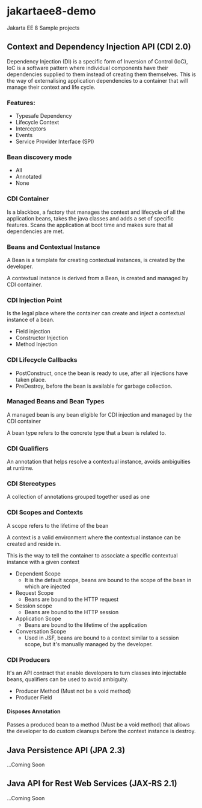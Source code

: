 # jakartaee8-demo
Jakarta EE 8 Sample projects

## Context and Dependency Injection API (CDI 2.0)

Dependency Injection (DI) is a specific form of Inversion of Control (IoC), IoC is a software pattern where individual components have their dependencies supplied to them instead of creating them themselves.
This is the way of externalising application dependencies to a container that will manage their context and life cycle.

### Features:
- Typesafe Dependency
- Lifecycle Context
- Interceptors
- Events
- Service Provider Interface (SPI)

### Bean discovery mode
- All
- Annotated
- None

### CDI Container
Is a blackbox, a factory that manages the context and lifecycle of all the application beans, takes the java classes and adds a set of specific features.
Scans the application at boot time and makes sure that all dependencies are met.

### Beans and Contextual Instance
A Bean is a template for creating contextual instances, is created by the developer.

A contextual instance is derived from a Bean, is created and managed by CDI container. 

### CDI Injection Point
Is the legal place where the container can create and inject a contextual instance of a bean.
- Field injection
- Constructor Injection
- Method Injection

### CDI Lifecycle Callbacks
- PostConstruct, once the bean is ready to use, after all injections have taken place.
- PreDestroy, before the bean is available for garbage collection.

### Managed Beans and Bean Types
A managed bean is any bean eligible for CDI injection and managed by the CDI container

A bean type refers to the concrete type that a bean is related to. 

### CDI Qualifiers
An annotation that helps resolve a contextual instance, avoids ambiguities at runtime.

### CDI Stereotypes
A collection of annotations grouped together used as one

### CDI Scopes and Contexts
A scope refers to the lifetime of the bean

A context is a valid environment where the contextual instance can be created and reside in.

This is the way to tell the container to associate a specific contextual instance with a given context

- Dependent Scope 
    - It is the default scope, beans are bound to the scope of the bean in which are injected
- Request Scope 
    - Beans are bound to the HTTP request
- Session scope 
    - Beans are bound to the HTTP session
- Application Scope 
    - Beans are bound to the lifetime of the application
- Conversation Scope 
    - Used in JSF, beans are bound to a context similar to a session scope, but it's manually managed by the developer.

### CDI Producers
It's an API contract that enable developers to turn classes into injectable beans, 
qualifiers can be used to avoid ambiguity.

- Producer Method (Must not be a void method)
- Producer Field

#### Disposes Annotation
Passes a produced bean to a method (Must be a void method) that allows the developer to do custom cleanups before the context instance is destroy. 

## Java Persistence API (JPA 2.3)

...Coming Soon

## Java API for Rest Web Services (JAX-RS 2.1)

...Coming Soon
